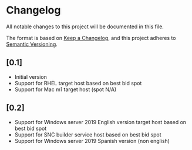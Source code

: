 # Changelog

All notable changes to this project will be documented in this file.

The format is based on [Keep a Changelog](https://keepachangelog.com/en/1.0.0/),
and this project adheres to [Semantic Versioning](https://semver.org/spec/v2.0.0.html).

## [0.1]  

- Initial version
- Support for RHEL target host based on best bid spot
- Support for Mac m1 target host (spot N/A)

## [0.2]

- Support for Windows server 2019 English version target host based on best bid spot
- Support for SNC builder service host based on best bid spot
- Support for Windows server 2019 Spanish version (non english)
